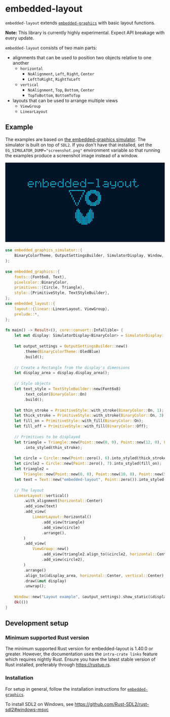embedded-layout
===============

`embedded-layout` extends [`embedded-graphics`] with basic layout functions.

**Note:** This library is currently highly experimental. Expect API breakage with every update.

`embedded-layout` consists of two main parts:
 - alignments that can be used to position two objects relative to one another
   * `horizontal`
     * `NoAlignment`, `Left`, `Right`, `Center`
     * `LeftToRight`, `RightToLeft`
   * `vertical`
     * `NoAlignment`, `Top`, `Bottom`, `Center`
     * `TopToBottom`, `BottomToTop`
 - layouts that can be used to arrange multiple views
   * `ViewGroup`
   * `LinearLayout`

## Example

The examples are based on [the embedded-graphics simulator]. The simulator is built on top of `SDL2`. If you don't have that installed, set the `EG_SIMULATOR_DUMP="screenshot.png"` environment variable so that running the examples produce a screenshot image instead of a window.

![embedded-layout example](assets/nested-layout-example.png)

```rust
use embedded_graphics_simulator::{
    BinaryColorTheme, OutputSettingsBuilder, SimulatorDisplay, Window,
};

use embedded_graphics::{
    fonts::{Font6x8, Text},
    pixelcolor::BinaryColor,
    primitives::{Circle, Triangle},
    style::{PrimitiveStyle, TextStyleBuilder},
};
use embedded_layout::{
    layout::{linear::LinearLayout, ViewGroup},
    prelude::*,
};

fn main() -> Result<(), core::convert::Infallible> {
    let mut display: SimulatorDisplay<BinaryColor> = SimulatorDisplay::new(Size::new(128, 64));

    let output_settings = OutputSettingsBuilder::new()
        .theme(BinaryColorTheme::OledBlue)
        .build();

    // Create a Rectangle from the display's dimensions
    let display_area = display.display_area();

    // Style objects
    let text_style = TextStyleBuilder::new(Font6x8)
        .text_color(BinaryColor::On)
        .build();

    let thin_stroke = PrimitiveStyle::with_stroke(BinaryColor::On, 1);
    let thick_stroke = PrimitiveStyle::with_stroke(BinaryColor::On, 3);
    let fill_on = PrimitiveStyle::with_fill(BinaryColor::On);
    let fill_off = PrimitiveStyle::with_fill(BinaryColor::Off);

    // Primitives to be displayed
    let triangle = Triangle::new(Point::new(0, 0), Point::new(12, 0), Point::new(6, 12))
        .into_styled(thin_stroke);

    let circle = Circle::new(Point::zero(), 6).into_styled(thick_stroke);
    let circle2 = Circle::new(Point::zero(), 7).into_styled(fill_on);
    let triangle2 =
        Triangle::new(Point::new(0, 0), Point::new(10, 0), Point::new(5, 8)).into_styled(fill_off);
    let text = Text::new("embedded-layout", Point::zero()).into_styled(text_style);

    // The layout
    LinearLayout::vertical()
        .with_alignment(horizontal::Center)
        .add_view(text)
        .add_view(
            LinearLayout::horizontal()
                .add_view(triangle)
                .add_view(circle)
                .arrange(),
        )
        .add_view(
            ViewGroup::new()
                .add_view(triangle2.align_to(&circle2, horizontal::Center, vertical::Top))
                .add_view(circle2),
        )
        .arrange()
        .align_to(&display_area, horizontal::Center, vertical::Center)
        .draw(&mut display)
        .unwrap();

    Window::new("Layout example", &output_settings).show_static(&display);
    Ok(())
}
```

## Development setup

### Minimum supported Rust version
The minimum supported Rust version for embedded-layout is 1.40.0 or greater. However, the documentation uses the `intra-crate links` feature which requires nightly Rust. Ensure you have the latest stable version of Rust installed, preferably through https://rustup.rs.

### Installation

For setup in general, follow the installation instructions for [`embedded-graphics`].

To install SDL2 on Windows, see https://github.com/Rust-SDL2/rust-sdl2#windows-msvc

[`embedded-graphics`]: https://github.com/jamwaffles/embedded-graphics/
[the embedded-graphics simulator]: https://github.com/jamwaffles/embedded-graphics/tree/master/simulator
